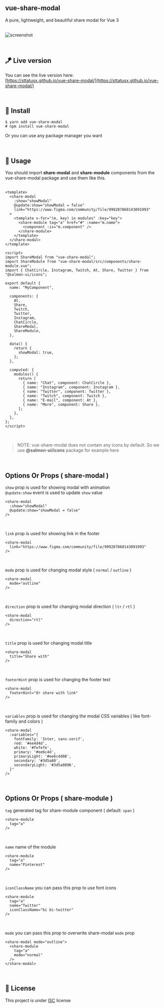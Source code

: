 
## vue-share-modal

A pure, lightweight, and beautiful share modal for Vue 3  
  ‌

![screenshot](https://github.com/sttatusx/vue-share-modal/raw/master/screenshot.png)  

  ‌

## 🪁 Live version
You can see the live version here:  
[https://sttatusx.github.io/vue-share-modal/](https://sttatusx.github.io/vue-share-modal/)

  ‌

## 💾 Install

```shell
$ yarn add vue-share-modal
# npm install vue-share-modal
```
Or you can use any package manager you want

  ‌

## 🚀 Usage

You should import **share-modal** and **share-module** components from the vue-share-modal 
package and use them like this.  
  ‌

```vue
<template>
  <share-modal
    :show="showModal"
    @update:show="showModal = false"
    link="https://www.figma.com/community/file/999287868143091993"
  >
    <template v-for="(m, key) in modules" :key="key">
      <share-module tag="a" href="#" :name="m.name">
        <component :is="m.component" />
      </share-module>
    </template>
  </share-modal>
</template>

<script>
import ShareModal from "vue-share-modal";
import ShareModule from "vue-share-modal/src/components/share-module.vue";
import { ChatCircle, Instagram, Twitch, At, Share, Twitter } from "@salmon-ui/icons";

export default {
  name: "MyComponent",

  components: {
    At,
    Share,
    Twitch,
    Twitter,
    Instagram,
    ChatCircle,
    ShareModal,
    ShareModule,
  },

  data() {
    return {
      showModal: true,
    };
  },

  computed: {
    modules() {
      return [
        { name: "Chat", component: ChatCircle },
        { name: "Instagram", component: Instagram },
        { name: "Twitter", component: Twitter },
        { name: "Twitch", component: Twitch },
        { name: "E-mail", component: At },
        { name: "More", component: Share },
      ];
    },
  },
};
</script>
```
  ‌

> NOTE: vue-share-modal does not contain any icons by default. So we use **@salmon-ui/icons** package for example here

  ‌
  
## Options Or Props ( share-modal )

```show``` prop is used for showing modal with animation  
```@update:show``` event is used to update ```show``` value  

```vue
<share-modal
  :show="showModal"
  @update:show="showModal = false"
/>
```

  ‌
  
```link``` prop is used for showing link in the footer  

```vue
<share-modal
  link="https://www.figma.com/community/file/999287868143091993"
/>
```

  ‌
  
```mode``` prop is used for changing modal style ( ```normal``` / ```outline``` )  

```vue
<share-modal
  mode="outline"
/>
```

  ‌
  
```direction``` prop is used for changing modal direction ( ```ltr``` / ```rtl``` )  

```vue
<share-modal
  direction="rtl"
/>
```

  ‌
  
```title``` prop is used for changing modal title  

```vue
<share-modal
  title="Share with"
/>
```

  ‌
  
```footerHint``` prop is used for changing the footer text  

```vue
<share-modal
  footerHint="Or share with link"
/>
```

  ‌
  
```variables``` prop is used for changing the modal CSS variables ( like font-family and colors )  

```vue
<share-modal
  :variables="{
    fontFamily: 'Inter, sans-serif',
    red: '#ee4d4d',
    white: '#fefefe',
    primary: '#ee6c4d',
    primaryLight: '#ee6c4d08',
    secondary: '#3d5a80',
    secondaryLight: '#3d5a8096',
  }"
/>
```

  ‌
  

## Options Or Props ( share-module )

```tag``` generated tag for share-module component ( default: ```span``` )   

```vue
<share-module
  tag="a"
/>
```

  ‌
  
```name``` name of the module   

```vue
<share-module
  tag="a"
  name="Pinterest"
/>
```

  ‌
  

```iconClassName``` you can pass this prop to use font icons   

```vue
<share-module
  tag="a"
  name="Twitter"
  iconClassName="bi bi-twitter"
/>
```

  ‌
  
```mode``` you can pass this prop to overwrite share-modal ```mode``` prop   

```vue
<share-modal mode="outline">
  <share-module
    tag="a"
    mode="normal"
  />
</share-modal>
```
  ‌


## 📝 License

This project is under [ISC](https://github.com/sttatusx/vue-share-modal/blob/master/LICENSE) license
